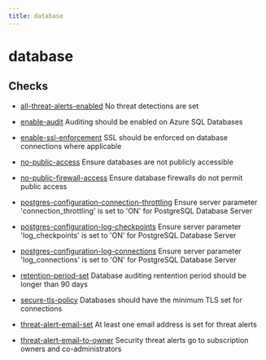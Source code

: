 ```yaml
---
title: database
---
```


# database

## Checks


- [all-threat-alerts-enabled](all-threat-alerts-enabled) No threat detections are set

- [enable-audit](enable-audit) Auditing should be enabled on Azure SQL Databases

- [enable-ssl-enforcement](enable-ssl-enforcement) SSL should be enforced on database connections where applicable

- [no-public-access](no-public-access) Ensure databases are not publicly accessible

- [no-public-firewall-access](no-public-firewall-access) Ensure database firewalls do not permit public access

- [postgres-configuration-connection-throttling](postgres-configuration-connection-throttling) Ensure server parameter 'connection_throttling' is set to 'ON' for PostgreSQL Database Server

- [postgres-configuration-log-checkpoints](postgres-configuration-log-checkpoints) Ensure server parameter 'log_checkpoints' is set to 'ON' for PostgreSQL Database Server

- [postgres-configuration-log-connections](postgres-configuration-log-connections) Ensure server parameter 'log_connections' is set to 'ON' for PostgreSQL Database Server

- [retention-period-set](retention-period-set) Database auditing rentention period should be longer than 90 days

- [secure-tls-policy](secure-tls-policy) Databases should have the minimum TLS set for connections

- [threat-alert-email-set](threat-alert-email-set) At least one email address is set for threat alerts

- [threat-alert-email-to-owner](threat-alert-email-to-owner) Security threat alerts go to subscription owners and co-administrators



